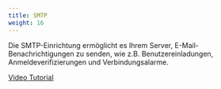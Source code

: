 ```yaml
---
title: SMTP
weight: 16
---
```


Die SMTP-Einrichtung ermöglicht es Ihrem Server, E-Mail-Benachrichtigungen zu senden, wie z.B. Benutzereinladungen, Anmeldeverifizierungen und Verbindungsalarme.

[Video Tutorial](https://youtu.be/0LyQY1JS4Uc)